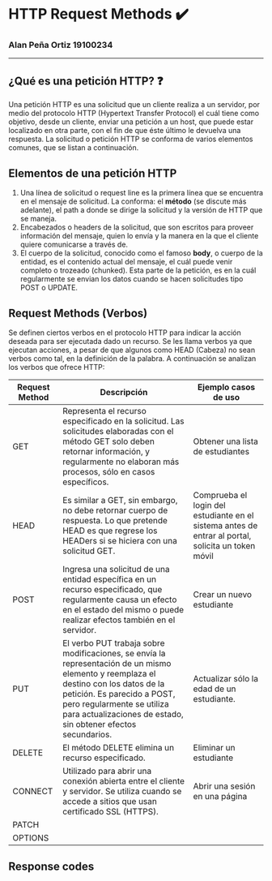 # HTTP Request Methods ✔️
### Alan Peña Ortiz 19100234
----  

## ¿Qué es una petición HTTP? :question:  
Una petición HTTP es una solicitud que un cliente realiza a un servidor, por medio del protocolo HTTP (Hypertext Transfer Protocol) el cuál tiene como objetivo, desde un cliente, enviar una petición a un host, que puede estar localizado en otra parte, con el fin de que éste último le devuelva una respuesta. La solicitud o petición HTTP se conforma de varios elementos comunes, que se listan a continuación.  

## Elementos de una petición HTTP  
1. Una línea de solicitud o request line es la primera línea que se encuentra en el mensaje de solicitud. La conforma: el __método__ (se discute más adelante), el path a donde se dirige la solicitud y la versión de HTTP que se maneja.  
2. Encabezados o headers de la solicitud, que son escritos para proveer información del mensaje, quien lo envía y la manera en la que el cliente quiere comunicarse a través de.
3. El cuerpo de la solicitud, conocido como el famoso __body__, o cuerpo de la entidad, es el contenido actual del mensaje, el cuál puede venir completo o trozeado (chunked). Esta parte de la petición, es en la cuál regularmente se envian los datos cuando se hacen solicitudes tipo POST o UPDATE.  

## Request Methods (Verbos)  
Se definen ciertos verbos en el protocolo HTTP para indicar la acción deseada para ser ejecutada dado un recurso. Se les llama verbos ya que ejecutan acciones, a pesar de que algunos como HEAD (Cabeza) no sean verbos como tal, en la definición de la palabra. A continuación se analizan los verbos que ofrece HTTP:  


| Request Method | Descripción | Ejemplo casos de uso |
| ------- | --------- | -------- |
| GET | Representa el recurso especificado en la solicitud. Las solicitudes elaboradas con el método GET solo deben retornar información, y regularmente no elaboran más procesos, sólo en casos específicos. | Obtener una lista de estudiantes
| HEAD | Es similar a GET, sin embargo, no debe retornar cuerpo de respuesta. Lo que pretende HEAD es que regrese los HEADers si se hiciera con una solicitud GET. | Comprueba el login del estudiante en el sistema antes de entrar al portal, solicita un token móvil
| POST | Ingresa una solicitud de una entidad específica en un recurso especificado, que regularmente causa un efecto en el estado del mismo o puede realizar efectos también en el servidor. | Crear un nuevo estudiante
| PUT | El verbo PUT trabaja sobre modificaciones, se envía la representación de un mismo elemento y reemplaza el destino con los datos de la petición. Es parecido a POST, pero regularmente se utiliza para actualizaciones de estado, sin obtener efectos secundarios. | Actualizar sólo la edad de un estudiante.
| DELETE | El método DELETE elimina un recurso especificado. | Eliminar un estudiante
| CONNECT | Utilizado para abrir una conexión abierta entre el cliente y servidor. Se utiliza cuando se accede a sitios que usan certificado SSL (HTTPS). | Abrir una sesión en una página
| PATCH | |
| OPTIONS | |

## Response codes
